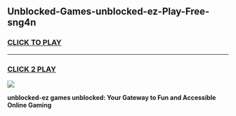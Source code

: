 
## Unblocked-Games-unblocked-ez-Play-Free-sng4n
<h3>
<a href="https://premium76.site?title=unblocked-ez&ref=21A">CLICK TO PLAY</a></h3>
<hr>

<h3>
<a href="https://premium76.site?title=unblocked-ez&ref=21A">CLICK 2 PLAY</a>
  
</h3>

<a href="https://premium76.site?title=unblocked-ez&ref=21A"><img src="https://clearcache.store/games.png"></a>


**unblocked-ez games unblocked: Your Gateway to Fun and Accessible Online Gaming**
